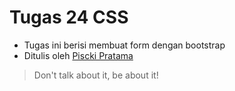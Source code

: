 # Tugas 24 CSS

- Tugas ini berisi membuat form dengan bootstrap
- Ditulis oleh [Piscki Pratama](http://www.linkedin.com/in/pisckipratama)

> Don't talk about it, be about it!
